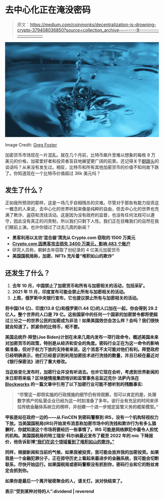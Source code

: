# 去中心化正在淹没密码

> 原文：<https://medium.com/coinmonks/decentralization-is-drowning-crypto-379408036850?source=collection_archive---------9----------------------->

![](img/a431a3673bef2ff920e6b71d0a34e26d.png)

Image Credit: [Greg Foster](https://www.flickr.com/photos/24687645@N00/2938646136)

加密货币市场现在一片混乱。就在几个月前，比特币飙升至难以想象的每枚 8 万美元的价格，加密爱好者和投资者盲目地展望更广阔的前景。还记得关于[翻跟头](https://www.blockchaincenter.net/flippening/)的谈话吗？从来没有发生过。相反，比特币和所有其他加密货币的价值不知何故下跌了。你知道现在一个比特币价值超过 36k 美元吗？

## **发生了什么？**

正如我所预测的那样，这是一场几乎自相残杀的灾难。尽管对于那些有能力投资这一概念的人来说，去中心化的世界听起来像是纯粹的自由，但去中心化的世界也充满了欺诈、盗窃和洗钱活动。这是因为没有政府的监督，也没有任何法规可以遵守，因此没有真正的问责制，所以我们只剩下人性。我们正在目睹我们的自然在我们眼前上演。也许你错过了过去几周的新闻？

*   **黑客利用以太坊‘混合器’清洗从 Crypto.com 窃取的 1500 万美元**
*   [**Crypto.com 因黑客攻击损失 3400 万美元，影响 483 个账户**](https://www.engadget.com/cryptocom-loses-34-million-hack-110519248.html)
*   研究人员称，朝鲜去年窃取了创纪录的 4 亿美元加密货币
*   [](https://www.aljazeera.com/economy/2022/1/26/crypto-nfts-riddled-with-mountains-of-fraud-says-irs)**美国国税局称，加密、NFTs 充斥着“堆积如山的欺诈”**

## ****还发生了什么？****

1.  **去年 10 月，中国禁止了加密货币和所有与加密相关的活动，包括采矿。**
2.  **2021 年 11 月，印度宣布可能会禁止所有与加密相关的活动。**
3.  **上周，俄罗斯中央银行宣布，它也提议禁止所有与加密相关的活动。**

**将中国(14 亿)、印度(13.8 亿)和俄罗斯(1.44 亿)的人口加在一起，你会得到 29.2 亿人。整个世界的人口是 79 亿。这些国家中的任何一个国家的加密禁令都将使超过三分之一的世界公民的加密成为非法！如果美国效仿会怎么样？会吗？我们很快就会知道了。抓紧你的比特币，呃不要。**

**美国总统乔·拜登(Joe Biden)计划在未来几周内发布一项行政命令，概述美国未来对加密货币的政策，特别是从经济和安全的角度。密码行业正在为这一命令的影响做准备，但对于权力下放的支持者来说，这个消息不太可能对他们有利。拜登政府已经明确表示，他们已经意识到利用加密技术进行洗钱的数量，并且已经在最近对《银行保密法》进行了重大修改。**

**当这些变化发布时，加密行业并没有听进去。也许它现在会听，考虑到世界新闻的末日即将来临？区块链情报集团培训和监管事务总监迈克尔·法萨内洛[在 Blockworks](https://blockworks.co/biden-admin-readying-crypto-exec-order/) 的一篇文章中引用了以下加密行业可能不想听到的残酷事实:**

> **“尽管这一即将实施的行政措施的细节仍有待观察，但可以肯定的是，处理数字资产的私营企业已经为这一时刻准备了多年。该行业有充足的时间来评估传统金融体系树立的榜样，并创建一个进一步规定监管义务的框架模型。”**

**甲板是站在政府一边的——从 FinCEN 到密码警察到 IRS，没有一个机构轻视权力下放。当美国国税局(IRS)开始发布消息称加密市场中的洗钱和欺诈行为有多么猖獗时，你就知道这个市场将要经历一些事情了。IRS 可能是网络罪犯中最令人担忧的机构。美国国税局的特工瑞安·科尔纳最近发布了截至 2022 年的 mic 下降报价，他告诉彭博[“我们在这个领域看到了堆积如山的欺诈。”](https://www.aljazeera.com/economy/2022/1/26/crypto-nfts-riddled-with-mountains-of-fraud-says-irs)**

**同样，根据新闻和当前的气候，如果我被投资，我可能会放弃我的加密投资。如果我是一个金融犯罪分子，正在掠夺历史上看起来最进步的金融系统，我可能会切断联系，尽快开始运行。如果国税局或密码警察没有抓到你，密码行业和它的粉丝肯定会抓到你。**

**如果你是最后一个离开秘密聚会的人，请关灯。派对快结束了。**

**表示“受到某种对待的人”:dividend | reverend**